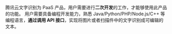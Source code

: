 ﻿腾讯云文字识别为 PaaS 产品，用户需要进行**二次开发**的工作，才能够使用此产品的功能。
用户需要具备编程开发能力，熟悉 Java/Python/PHP/Node.js/C++ 等编程语言，**通过调用 API 接口**，实现将图片或者扫描件中的文字识别成可编辑的文本。